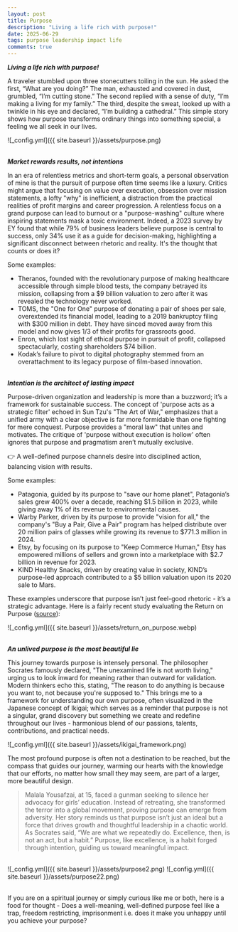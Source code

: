 ```yaml
---
layout: post
title: Purpose
description: "Living a life rich with purpose!"
date: 2025-06-29
tags: purpose leadership impact life
comments: true
---
```


***Living a life rich with purpose!***

A traveler stumbled upon three stonecutters toiling in the sun. He asked the first, “What are you doing?” The man, exhausted and covered in dust, grumbled, “I’m cutting stone.” The second replied with a sense of duty, “I’m making a living for my family.” The third, despite the sweat, looked up with a twinkle in his eye and declared, “I’m building a cathedral.” This simple story shows how purpose transforms ordinary things into something special, a feeling we all seek in our lives.

![_config.yml]({{ site.baseurl }}/assets/purpose.png)

\
***Market rewards results, not intentions***

In an era of relentless metrics and short-term goals, a personal observation of mine is that the pursuit of purpose often time seems like a luxury. Critics might argue that focusing on value over execution, obsession over mission statements, a lofty "why" is inefficient, a distraction from the practical realities of profit margins and career progression. A relentless focus on a grand purpose can lead to burnout or a "purpose-washing" culture where inspiring statements mask a toxic environment. Indeed, a 2023 survey by EY found that while 79% of business leaders believe purpose is central to success, only 34% use it as a guide for decision-making, highlighting a significant disconnect between rhetoric and reality. It's the thought that counts or does it?

Some examples:
- Theranos, founded with the revolutionary purpose of making healthcare accessible through simple blood tests, the company betrayed its mission, collapsing from a $9 billion valuation to zero after it was revealed the technology never worked.
- TOMS, the "One for One" purpose of donating a pair of shoes per sale, overextended its financial model, leading to a 2019 bankruptcy filing with $300 million in debt. They have sinced moved away from this model and now gives 1/3 of their profits for grassroots good.
- Enron, which lost sight of ethical purpose in pursuit of profit, collapsed spectacularly, costing shareholders $74 billion.
- Kodak’s failure to pivot to digital photography stemmed from an overattachment to its legacy purpose of film-based innovation.

\
***Intention is the architect of lasting impact***

Purpose-driven organization and leadership is more than a buzzword; it’s a framework for sustainable success. The concept of 'purpose acts as a strategic filter' echoed in Sun Tzu's "The Art of War," emphasizes that a unified army with a clear objective is far more formidable than one fighting for mere conquest. Purpose provides a "moral law" that unites and motivates. The critique of 'purpose without execution is hollow' often ignores that purpose and pragmatism aren’t mutually exclusive. 

👉 A well-defined purpose channels desire into disciplined action, balancing vision with results.

Some examples:
- Patagonia, guided by its purpose to "save our home planet", Patagonia’s sales grew 400% over a decade, reaching $1.5 billion in 2023, while giving away 1% of its revenue to environmental causes.
- Warby Parker, driven by its purpose to provide "vision for all," the company's "Buy a Pair, Give a Pair" program has helped distribute over 20 million pairs of glasses while growing its revenue to $771.3 million in 2024.
- Etsy, by focusing on its purpose to "Keep Commerce Human," Etsy has empowered millions of sellers and grown into a marketplace with $2.7 billion in revenue for 2023.
- KIND Healthy Snacks, driven by creating value in society, KIND’s purpose-led approach contributed to a $5 billion valuation upon its 2020 sale to Mars.

These examples underscore that purpose isn’t just feel-good rhetoric - it’s a strategic advantage. Here is a fairly recent study evaluating the Return on Purpose ([source](https://corpgov.law.harvard.edu/2020/11/09/the-return-on-purpose-before-and-during-a-crisis/)):

![_config.yml]({{ site.baseurl }}/assets/return_on_purpose.webp)

\
***An unlived purpose is the most beautiful lie***

This journey towards purpose is intensely personal. The philosopher Socrates famously declared, "The unexamined life is not worth living," urging us to look inward for meaning rather than outward for validation. Modern thinkers echo this, stating, "The reason to do anything is because you want to, not because you're supposed to." This brings me to a framework for understanding our own purpose, often visualized in the Japanese concept of Ikigai; which serves as a reminder that purpose is not a singular, grand discovery but something we create and redefine throughout our lives - harmonious blend of our passions, talents, contributions, and practical needs.

![_config.yml]({{ site.baseurl }}/assets/ikigai_framework.png)


The most profound purpose is often not a destination to be reached, but the compass that guides our journey, warming our hearts with the knowledge that our efforts, no matter how small they may seem, are part of a larger, more beautiful design.

> Malala Yousafzai, at 15, faced a gunman seeking to silence her advocacy for girls’ education. Instead of retreating, she transformed the terror into a global movement, proving purpose can emerge from adversity. Her story reminds us that purpose isn’t just an ideal but a force that drives growth and thoughtful leadership in a chaotic world. As Socrates said, “We are what we repeatedly do. Excellence, then, is not an act, but a habit.” Purpose, like excellence, is a habit forged through intention, guiding us toward meaningful impact.

\
![_config.yml]({{ site.baseurl }}/assets/purpose2.png)
![_config.yml]({{ site.baseurl }}/assets/purpose22.png)

\
If you are on a spiritual journey or simply curious like me or both, here is a food for thought - Does a well-meaning, well-defined purpose feel like a trap, freedom restricting, imprisonment i.e. does it make you unhappy until you achieve your purpose?
